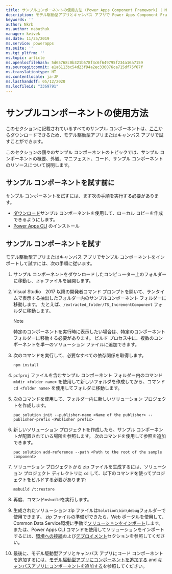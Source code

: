 ```yaml
---
title: サンプルコンポーネントの使用方法 (Power Apps Component Framework) | Microsoft Docs
description: モデル駆動型アプリとキャンバス アプリで Power Apps Component Framework を使用して作成されたサンプル コンポーネントの使用方法について説明します。
keywords: ''
author: Nkrb
ms.author: nabuthuk
manager: kvivek
ms.date: 11/25/2019
ms.service: powerapps
ms.suite: ''
ms.tgt_pltfrm: ''
ms.topic: article
ms.openlocfilehash: 5d65768c0b321b578f4c6f649795f234a16a7159
ms.sourcegitcommit: e1a6113bc54d23f94a2ec336076ca715df75f67f
ms.translationtype: HT
ms.contentlocale: ja-JP
ms.lasthandoff: 05/12/2020
ms.locfileid: "3369791"
---
```

# <a name="how-to-use-the-sample-components"></a>サンプルコンポーネントの使用方法

このセクションに記載されているすべてのサンプル コンポーネントは、[ここ](https://github.com/microsoft/PowerApps-Samples/tree/master/component-framework)からダウンロードできるため、モデル駆動型アプリまたはキャンバス アプリで試すことができます。

このセクションの個々のサンプル コンポーネントのトピックでは、サンプル コンポーネントの概要、外観、マニフェスト、コード、サンプル コンポーネントのリソースについて説明します。

## <a name="before-you-can-try-the-sample-components"></a>サンプル コンポーネントを試す前に

サンプル コンポーネントを試すには、まず次の手順を実行する必要があります。

- [ダウンロード](https://github.com/microsoft/PowerApps-Samples/tree/master/component-framework)サンプル コンポーネントを使用して、ローカル コピーを作成できるようにします。
- [Power Apps CLI](https://aka.ms/PowerAppsCLI) のインストール

## <a name="try-the-sample-components"></a>サンプル コンポーネントを試す

モデル駆動型アプリまたはキャンバス アプリでサンプル コンポーネントをインポートして試すには、次の手順に従います。

1. サンプル コンポーネントをダウンロードしたコンピューター上のフォルダーに移動し、.zip ファイルを展開します。  
1. Visual Studio　2017 以降の開発者コマンド プロンプトを開いて、ランタイムで表示する抽出したフォルダー内のサンプルコンポーネント フォルダーに移動します。 たとえば、`/extracted_folder/TS_IncrementComponent` フォルダに移動します。

   >[!NOTE]
   > 特定のコンポーネントを実行時に表示したい場合は、特定のコンポーネント フォルダーに移動する必要があります。 ビルド プロセス中に、複数のコンポーネントを単一のソリューション ファイルに追加できます。

1. 次のコマンドを実行して、必要なすべての依存関係を取得します。
    ```CLI
    npm install
    ```
1. `pcfproj` ファイルを含むサンプル コンポーネント フォルダー内のコマンド `mkdir <folder name>` を使用して新しいフォルダを作成してから、コマンド `cd <folder name>` を使用してフォルダに移動します。 
1. 次のコマンドを使用して、フォルダー内に新しいソリューション プロジェクトを作成します。
    ```CLI
    pac solution init --publisher-name <Name of the publisher> --publisher-prefix <Publisher prefix>
    ```
1. 新しいソリューション プロジェクトを作成したら、サンプル コンポーネントが配置されている場所を参照します。 次のコマンドを使用して参照を追加できます。
    ```CLI
    pac solution add-reference --path <Path to the root of the sample component>
    ```
1. ソリューション プロジェクトから zip ファイルを生成するには、ソリューション プロジェクト ディレクトリに `cd` して、以下のコマンドを使ってプロジェクトをビルドする必要があります:
    
     ```CLI
     msbuild /t:restore
    ```
1. 再度、コマンド`msbuild`を実行します。
1. 生成されたソリューション zip ファイルは`Solution\bin\debug`フォルダーで使用できます。 zip ファイルの準備ができたら、Web ポータルを使用して、Common Data Service環境に手動で[ソリューションをインポート](/powerapps/maker/common-data-service/import-update-export-solutions)します。 または、Power Apps CLI コマンドを使用してソリューションをインポートするには、[環境への接続](https://docs.microsoft.com/powerapps/developer/component-framework/import-custom-controls#connecting-to-your-environment)および[デプロイメント](https://docs.microsoft.com/powerapps/developer/component-framework/import-custom-controls#deploying-code-components)セクションを参照してください。
1. 最後に、モデル駆動型アプリとキャンバス アプリにコード コンポーネントを追加するには、[モデル駆動型アプリにコンポーネントを追加する](https://docs.microsoft.com/powerapps/developer/component-framework/add-custom-controls-to-a-field-or-entity) and [キャンバスアプリにコンポーネントを追加する](https://docs.microsoft.com/powerapps/developer/component-framework/component-framework-for-canvas-apps#add-components-to-a-canvas-app)を参照してください。
